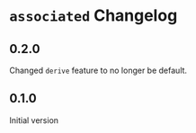 # `associated` Changelog

## 0.2.0

Changed `derive` feature to no longer be default.

## 0.1.0

Initial version
